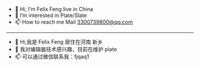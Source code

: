 - 👋 Hi, I’m Felix Feng live in China
- 👀 I’m interested in Plate/Slate
- 📫 How to reach me Mail 3300739800@qq.com

---

- 👋 Hi,我是 Felix Feng 居住在河南 新乡
- 👀 我对编辑器技术感兴趣，目前在维护 plate
- 📫 可以通过微信联系我：fjqaq1


<!---
felixfeng33/felixfeng33 is a ✨ special ✨ repository because its `README.md` (this file) appears on your GitHub profile.
You can click the Preview link to take a look at your changes.
--->
